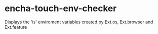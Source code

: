 encha-touch-env-checker
========================

Displays the 'is' enviroment variables created by Ext.os, Ext.browser and Ext.feature
